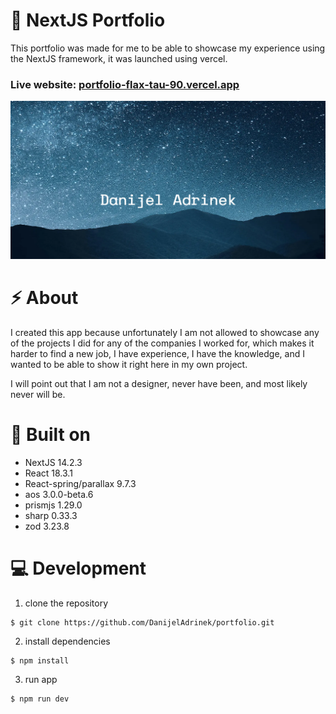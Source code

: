 # 🚀 NextJS Portfolio
This portfolio was made for me to be able to showcase my experience using the NextJS framework, it was launched using vercel.

### Live website: [portfolio-flax-tau-90.vercel.app](portfolio-flax-tau-90.vercel.app)

![To-do app](./public/images/preview.webp "Screenshot of the Portfolio")

# ⚡ About
I created this app because unfortunately I am not allowed to showcase any of the projects I did for any of the companies I worked for, which makes it harder to find a new job, I have experience, I have the knowledge, and I wanted to be able to show it right here in my own project.

I will point out that I am not a designer, never have been, and most likely never will be.

# 🛑 Built on
* NextJS 14.2.3
* React 18.3.1
* React-spring/parallax 9.7.3
* aos 3.0.0-beta.6
* prismjs 1.29.0
* sharp 0.33.3
* zod 3.23.8

# 💻 Development
1. clone the repository
```
$ git clone https://github.com/DanijelAdrinek/portfolio.git
```

2. install dependencies
```
$ npm install
```

3. run app
```
$ npm run dev
```